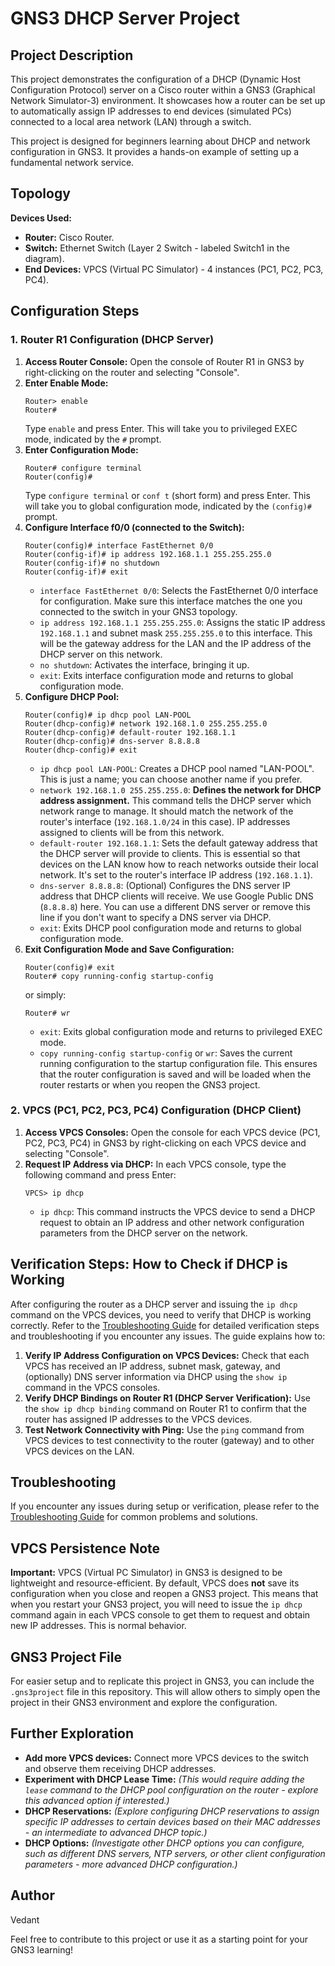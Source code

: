 # GNS3 DHCP Server Project

## Project Description

This project demonstrates the configuration of a DHCP (Dynamic Host Configuration Protocol) server on a Cisco router within a GNS3 (Graphical Network Simulator-3) environment.  It showcases how a router can be set up to automatically assign IP addresses to end devices (simulated PCs) connected to a local area network (LAN) through a switch.

This project is designed for beginners learning about DHCP and network configuration in GNS3. It provides a hands-on example of setting up a fundamental network service.

## Topology 


**Devices Used:**

*   **Router:** Cisco Router.
*   **Switch:** Ethernet Switch (Layer 2 Switch - labeled Switch1 in the diagram).
*   **End Devices:** VPCS (Virtual PC Simulator) - 4 instances (PC1, PC2, PC3, PC4).

## Configuration Steps

### 1. Router R1 Configuration (DHCP Server)

1.  **Access Router Console:** Open the console of Router R1 in GNS3 by right-clicking on the router and selecting "Console".
2.  **Enter Enable Mode:**
    ```
    Router> enable
    Router#
    ```
    Type `enable` and press Enter. This will take you to privileged EXEC mode, indicated by the `#` prompt.
3.  **Enter Configuration Mode:**
    ```
    Router# configure terminal
    Router(config)#
    ```
    Type `configure terminal` or `conf t` (short form) and press Enter. This will take you to global configuration mode, indicated by the `(config)#` prompt.
4.  **Configure Interface f0/0 (connected to the Switch):**
    ```
    Router(config)# interface FastEthernet 0/0
    Router(config-if)# ip address 192.168.1.1 255.255.255.0
    Router(config-if)# no shutdown
    Router(config-if)# exit
    ```
    *   `interface FastEthernet 0/0`:  Selects the FastEthernet 0/0 interface for configuration. Make sure this interface matches the one you connected to the switch in your GNS3 topology.
    *   `ip address 192.168.1.1 255.255.255.0`: Assigns the static IP address `192.168.1.1` and subnet mask `255.255.255.0` to this interface. This will be the gateway address for the LAN and the IP address of the DHCP server on this network.
    *   `no shutdown`:  Activates the interface, bringing it up.
    *   `exit`:  Exits interface configuration mode and returns to global configuration mode.
5.  **Configure DHCP Pool:**
    ```
    Router(config)# ip dhcp pool LAN-POOL
    Router(dhcp-config)# network 192.168.1.0 255.255.255.0
    Router(dhcp-config)# default-router 192.168.1.1
    Router(dhcp-config)# dns-server 8.8.8.8
    Router(dhcp-config)# exit
    ```
    *   `ip dhcp pool LAN-POOL`: Creates a DHCP pool named "LAN-POOL". This is just a name; you can choose another name if you prefer.
    *   `network 192.168.1.0 255.255.255.0`:  **Defines the network for DHCP address assignment.**  This command tells the DHCP server which network range to manage. It should match the network of the router's interface (`192.168.1.0/24` in this case).  IP addresses assigned to clients will be from this network.
    *   `default-router 192.168.1.1`: Sets the default gateway address that the DHCP server will provide to clients. This is essential so that devices on the LAN know how to reach networks outside their local network. It's set to the router's interface IP address (`192.168.1.1`).
    *   `dns-server 8.8.8.8`: (Optional) Configures the DNS server IP address that DHCP clients will receive. We use Google Public DNS (`8.8.8.8`) here. You can use a different DNS server or remove this line if you don't want to specify a DNS server via DHCP.
    *   `exit`: Exits DHCP pool configuration mode and returns to global configuration mode.
6.  **Exit Configuration Mode and Save Configuration:**
    ```
    Router(config)# exit
    Router# copy running-config startup-config
    ```
    or simply:
    ```
    Router# wr
    ```
    *   `exit`: Exits global configuration mode and returns to privileged EXEC mode.
    *   `copy running-config startup-config` or `wr`: Saves the current running configuration to the startup configuration file. This ensures that the router configuration is saved and will be loaded when the router restarts or when you reopen the GNS3 project.

### 2. VPCS (PC1, PC2, PC3, PC4) Configuration (DHCP Client)

1.  **Access VPCS Consoles:** Open the console for each VPCS device (PC1, PC2, PC3, PC4) in GNS3 by right-clicking on each VPCS device and selecting "Console".
2.  **Request IP Address via DHCP:** In each VPCS console, type the following command and press Enter:
    ```
    VPCS> ip dhcp
    ```
    *   `ip dhcp`: This command instructs the VPCS device to send a DHCP request to obtain an IP address and other network configuration parameters from the DHCP server on the network.

## Verification Steps: How to Check if DHCP is Working

After configuring the router as a DHCP server and issuing the `ip dhcp` command on the VPCS devices, you need to verify that DHCP is working correctly. Refer to the [Troubleshooting Guide](TROUBLESHOOTING.md) for detailed verification steps and troubleshooting if you encounter any issues.  The guide explains how to:

1.  **Verify IP Address Configuration on VPCS Devices:** Check that each VPCS has received an IP address, subnet mask, gateway, and (optionally) DNS server information via DHCP using the `show ip` command in the VPCS consoles.
2.  **Verify DHCP Bindings on Router R1 (DHCP Server Verification):** Use the `show ip dhcp binding` command on Router R1 to confirm that the router has assigned IP addresses to the VPCS devices.
3.  **Test Network Connectivity with Ping:** Use the `ping` command from VPCS devices to test connectivity to the router (gateway) and to other VPCS devices on the LAN.

## Troubleshooting

If you encounter any issues during setup or verification, please refer to the [Troubleshooting Guide](Troubleshoot.md) for common problems and solutions.

## VPCS Persistence Note

**Important:** VPCS (Virtual PC Simulator) in GNS3 is designed to be lightweight and resource-efficient. By default, VPCS does **not** save its configuration when you close and reopen a GNS3 project. This means that when you restart your GNS3 project, you will need to issue the `ip dhcp` command again in each VPCS console to get them to request and obtain new IP addresses. This is normal behavior.

## GNS3 Project File

For easier setup and to replicate this project in GNS3, you can include the `.gns3project` file in this repository. This will allow others to simply open the project in their GNS3 environment and explore the configuration.

## Further Exploration

*   **Add more VPCS devices:** Connect more VPCS devices to the switch and observe them receiving DHCP addresses.
*   **Experiment with DHCP Lease Time:**  *(This would require adding the `lease` command to the DHCP pool configuration on the router - explore this advanced option if interested.)*
*   **DHCP Reservations:** *(Explore configuring DHCP reservations to assign specific IP addresses to certain devices based on their MAC addresses - an intermediate to advanced DHCP topic.)*
*   **DHCP Options:** *(Investigate other DHCP options you can configure, such as different DNS servers, NTP servers, or other client configuration parameters - more advanced DHCP configuration.)*

## Author

Vedant

Feel free to contribute to this project or use it as a starting point for your GNS3 learning!
